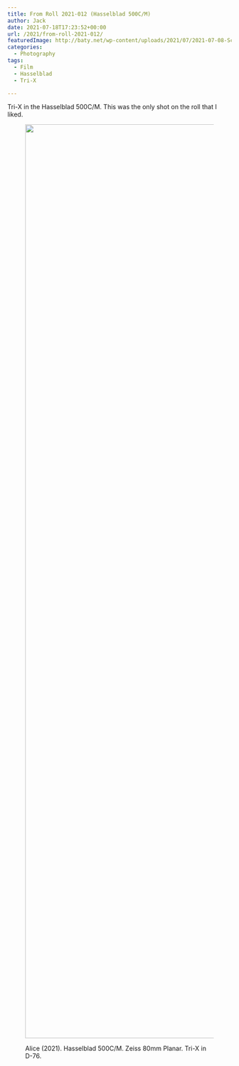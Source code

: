 ```yaml
---
title: From Roll 2021-012 (Hasselblad 500C/M)
author: Jack
date: 2021-07-18T17:23:52+00:00
url: /2021/from-roll-2021-012/
featuredImage: http://baty.net/wp-content/uploads/2021/07/2021-07-08-Scan_09-positive.jpg
categories:
  - Photography
tags:
  - Film
  - Hasselblad
  - Tri-X

---
```

<!--kg-card-begin: html-->

Tri-X in the Hasselblad 500C/M. This was the only shot on the roll that I liked.<figure class="wp-block-image size-full">

<img loading="lazy" width="2016" height="2048" src="/content/images/wordpress/2021/07/2021-07-08-Scan_08-positive.jpg" alt="" class="wp-image-786" srcset="/content/images/wordpress/2021/07/2021-07-08-Scan_08-positive.jpg 2016w, /content/images/wordpress/2021/07/2021-07-08-Scan_08-positive-295x300.jpg 295w, /content/images/wordpress/2021/07/2021-07-08-Scan_08-positive.jpg 700w, /content/images/wordpress/2021/07/2021-07-08-Scan_08-positive-768x780.jpg 768w, /content/images/wordpress/2021/07/2021-07-08-Scan_08-positive-1512x1536.jpg 1512w, /content/images/wordpress/2021/07/2021-07-08-Scan_08-positive-450x457.jpg 450w, /content/images/wordpress/2021/07/2021-07-08-Scan_08-positive-1024x1040.jpg 1024w, /content/images/wordpress/2021/07/2021-07-08-Scan_08-positive-591x600.jpg 591w" sizes="(max-width: 2016px) 100vw, 2016px" /> <figcaption>Alice (2021). Hasselblad 500C/M. Zeiss 80mm Planar. Tri-X in D-76.</figcaption></figure> 

<!--kg-card-end: html-->